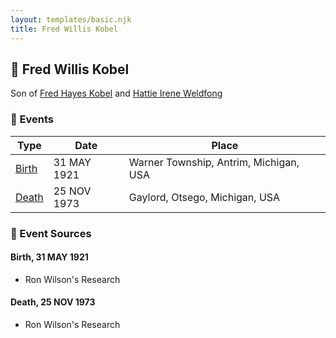 ```yaml
---
layout: templates/basic.njk
title: Fred Willis Kobel
---
```

## 🔵 Fred Willis Kobel

Son of [Fred Hayes Kobel](/people/1/1672312) and [Hattie Irene Weldfong](/people/5/59131944)

### 📆 Events

Type | Date | Place
------ | ------ | ------
[Birth](#event-event-2) | 31 MAY 1921 | Warner Township, Antrim, Michigan, USA
[Death](#event-event-3) | 25 NOV 1973 | Gaylord, Otsego, Michigan, USA

### 📰 Event Sources

#### <a id="event-event-2"></a> Birth, 31 MAY 1921
* Ron Wilson's Research

#### <a id="event-event-3"></a> Death, 25 NOV 1973
* Ron Wilson's Research
